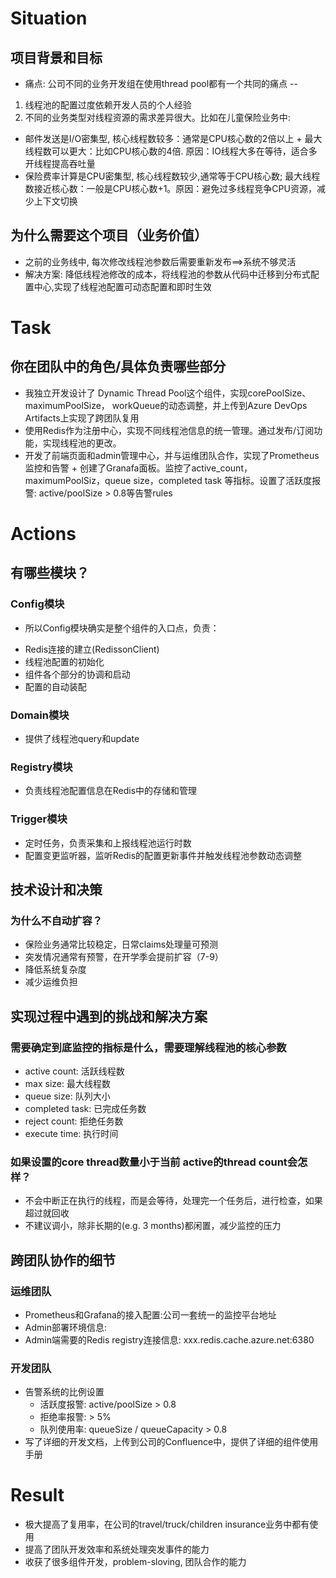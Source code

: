 # Situation
## 项目背景和目标
* 痛点: 公司不同的业务开发组在使用thread pool都有一个共同的痛点 -- 
1. 线程池的配置过度依赖开发人员的个人经验
2. 不同的业务类型对线程资源的需求差异很大。比如在儿童保险业务中:
* 邮件发送是I/O密集型, 核心线程数较多：通常是CPU核心数的2倍以上 + 最大线程数可以更大：比如CPU核心数的4倍. 原因：IO线程大多在等待，适合多开线程提高吞吐量
* 保险费率计算是CPU密集型, 核心线程数较少,通常等于CPU核心数; 最大线程数接近核心数：一般是CPU核心数+1。原因：避免过多线程竞争CPU资源，减少上下文切换
## 为什么需要这个项目（业务价值）
* 之前的业务线中, 每次修改线程池参数后需要重新发布==>系统不够灵活
* 解决方案: 降低线程池修改的成本，将线程池的参数从代码中迁移到分布式配置中心,实现了线程池配置可动态配置和即时生效

# Task
## 你在团队中的角色/具体负责哪些部分
* 我独立开发设计了 Dynamic Thread Pool这个组件，实现corePoolSize、maximumPoolSize， workQueue的动态调整，并上传到Azure DevOps Artifacts上实现了跨团队复用
* 使用Redis作为注册中心，实现不同线程池信息的统一管理。通过发布/订阅功能，实现线程池的更改。
* 开发了前端页面和admin管理中心，并与运维团队合作，实现了Prometheus监控和告警 + 创建了Granafa面板。监控了active_count，maximumPoolSiz，queue size，completed task 等指标。设置了活跃度报警: active/poolSize > 0.8等告警rules
# Actions
## 有哪些模块？
### Config模块
- 所以Config模块确实是整个组件的入口点，负责：
* Redis连接的建立(RedissonClient)
* 线程池配置的初始化
* 组件各个部分的协调和启动
* 配置的自动装配
### Domain模块
* 提供了线程池query和update
### Registry模块
* 负责线程池配置信息在Redis中的存储和管理
### Trigger模块
* 定时任务，负责采集和上报线程池运行时数
* 配置变更监听器，监听Redis的配置更新事件并触发线程池参数动态调整
## 技术设计和决策
### 为什么不自动扩容？
* 保险业务通常比较稳定，日常claims处理量可预测
* 突发情况通常有预警，在开学季会提前扩容（7-9）
* 降低系统复杂度
* 减少运维负担
## 实现过程中遇到的挑战和解决方案
### 需要确定到底监控的指标是什么，需要理解线程池的核心参数
* active count: 活跃线程数
* max size: 最大线程数
* queue size: 队列大小
* completed task: 已完成任务数
* reject count: 拒绝任务数
* execute time: 执行时间
### 如果设置的core thread数量小于当前 active的thread count会怎样？
* 不会中断正在执行的线程，而是会等待，处理完一个任务后，进行检查，如果超过就回收
* 不建议调小，除非长期的(e.g. 3 months)都闲置，减少监控的压力
## 跨团队协作的细节
### 运维团队
* Prometheus和Grafana的接入配置:公司一套统一的监控平台地址
* Admin部署环境信息: 
* Admin端需要的Redis registry连接信息: xxx.redis.cache.azure.net:6380
### 开发团队
* 告警系统的比例设置
    * 活跃度报警: active/poolSize > 0.8
    * 拒绝率报警: > 5%
    * 队列使用率: queueSize / queueCapacity > 0.8
* 写了详细的开发文档，上传到公司的Confluence中，提供了详细的组件使用手册

# Result
* 极大提高了复用率，在公司的travel/truck/children insurance业务中都有使用
* 提高了团队开发效率和系统处理突发事件的能力
* 收获了很多组件开发，problem-sloving, 团队合作的能力

